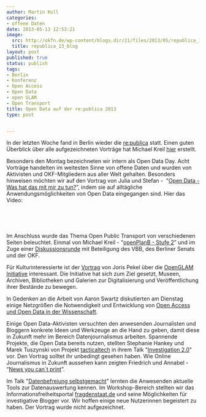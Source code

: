 ```yaml
---
author: Martin Koll
categories:
- offene Daten
date: 2013-05-13 12:53:21
image:
  src: http://okfn.de/wp-content/blogs.dir/21/files/2013/05/republica_13_blog.jpg
  title: republica_13_blog
layout: post
published: true
status: publish
tags:
- Berlin
- Konferenz
- Open Access
- Open Data
- open GLAM
- Open Transport
title: Open Data auf der re:publica 2013
type: post


---
```


In der letzten Woche fand in Berlin wieder die [re:publica](https://re-publica.de/) statt. Einen guten Überblick über alle aufgezeichneten Vorträge hat Michael Kreil [hier](http://michaelkreil.github.io/republicavideos/) erstellt.

Besonders den Montag bezeichneten wir intern als Open Data Day. Acht Vorträge handelten im weitesten Sinne von offene Daten und wurden von Aktivisten und OKF-Mitgliedern aus aller Welt gehalten. Besonders hinweisen möchten wir auf den Vortrag von Julia und Stefan -  "[Open Data - Was hat das mit mir zu tun?](http://www.youtube.com/watch?v=QBSNr6UXIJg)”, indem sie auf alltägliche Anwendungsmöglichkeiten von Open Data eingegangen sind. Hier das Video:

 

 

Im Anschluss wurde das Thema Open Public Transport von verschiedenen Seiten beleuchtet. Einmal von Michael Kreil - "[openPlanB - Stufe 2](http://www.youtube.com/watch?v=dJ9C7UPGJ-o)” und im Zuge einer [Diskussionsrunde](http://www.youtube.com/watch?v=18xQRtdrJhQ) mit Beteiligung des VBB, des Berliner Senats und der OKF.

Für Kulturinteressierte ist der [Vortrag](http://www.youtube.com/watch?v=NpHnuFVL2ug) von Joris Pekel über die [OpenGLAM Initiative](http://openglam.org/) interessant. Die Initiative hat sich zum Ziel gesetzt, Museen, Archiven, Bibliotheken und Galerien zur Digitalisierung und Veröffentlichung ihrer Bestände zu bewegen.

In Gedenken an die Arbeit von Aaron Swartz diskutierten am Dienstag einige Netzgrößen die Notwendigkeit und Entwicklung von [Open Access und Open Data in der Wissenschaft](http://www.youtube.com/watch?v=-9d0KM1I0aw).

Einige Open Data-Aktivisten versuchten den anwesenden Journalisten und Bloggern konkrete Ideen und Werkzeuge an die Hand zu geben, damit diese in Zukunft mehr im Bereich Datenjournalismus arbeiten. Spannende Projekte, die Open Data bereits nutzen, stellten Stephanie Hankey und Marek Tuszynski von Projekt [tacticaltech](http://www.tacticaltech.org) in ihrem Talk "[Investigation 2.0](http://youtube.com/watch?v=DQBtc_szJh0)" vor. Den Vortrag solltet ihr unbedingt gesehen haben. Wie Online Journalismus in Zukunft aussehen kann zeigten Friedrich und Annabel - “[News you can`t print](http://www.youtube.com/watch?v=YMVkmLNCbIk)”.

Im Talk "[Datenbefreiung selbstgemacht](http://www.youtube.com/watch?v=vWerZQFj4Xc)" lernten die Anwesenden aktuelle Tools zur Datenauswertung kennen. Im Workshop-Bereich stellten wir das Informationsfreiheitsportal [fragdenstaat.de](https://fragdenstaat.de/) und seine Möglichkeiten für investigative Blogger vor. Wir hoffen einige neue Nutzerinnen begeistert zu haben. Der Vortrag wurde nicht aufgezeichnet.